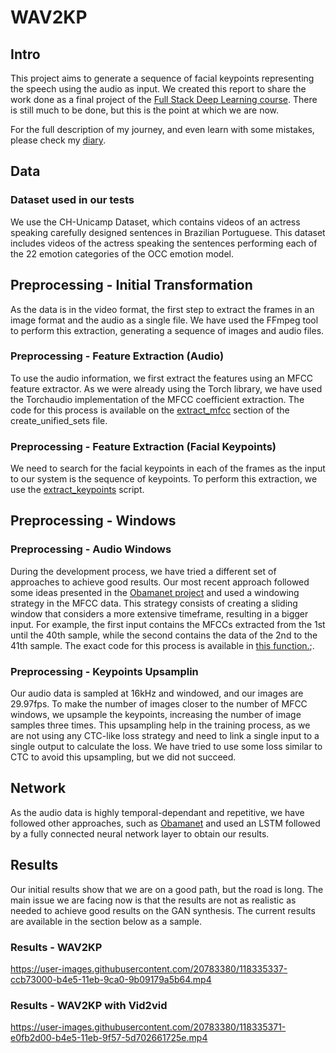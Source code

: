 # WAV2KP

## Intro

This project aims to generate a sequence of facial keypoints representing the speech using the audio as input.
We created this report to share the work done as a final project of the [Full Stack Deep Learning course](https://fullstackdeeplearning.com/spring2021/). There is still much to be done, but this is the point at which we are now.

For the full description of my journey, and even learn with some mistakes, please check my [diary](https://github.com/fireis/wav2kp/blob/main/docs/diary.md).

## Data

### Dataset used in our tests

We use the CH-Unicamp Dataset, which contains videos of an actress speaking carefully designed sentences in Brazilian Portuguese. This dataset includes videos of the actress speaking the sentences performing each of the 22 emotion categories of the OCC emotion model.

## Preprocessing - Initial Transformation

As the data is in the video format, the first step to extract the frames in an image format and the audio as a single file. We have used the FFmpeg tool to perform this extraction, generating a sequence of images and audio files.

### Preprocessing - Feature Extraction (Audio)

To use the audio information, we first extract the features using an MFCC feature extractor. As we were already using the Torch library, we have used the Torchaudio implementation of the MFCC coefficient extraction. The code for this process is available on the [extract_mfcc](https://github.com/fireis/wav2kp/blob/f1751eb31aa3ad4a5d391528df5ccc3a833d534c/data/create_unified_sets.py#L80) section of the create_unified_sets file.

### Preprocessing - Feature Extraction (Facial Keypoints)

We need to search for the facial keypoints in each of the frames as the input to our system is the sequence of keypoints. To perform this extraction, we use the [extract_keypoints](https://github.com/fireis/wav2kp/blob/main/utils/extract_keypoints.py) script.

## Preprocessing -  Windows

### Preprocessing - Audio Windows

During the development process, we have tried a different set of approaches to achieve good results. Our most recent approach followed some ideas presented in the [Obamanet project](https://github.com/karanvivekbhargava/obamanet) and used a windowing strategy in the MFCC data. This strategy consists of creating a sliding window that considers a more extensive timeframe, resulting in a bigger input. For example, the first input contains the MFCCs extracted from the 1st until the 40th sample, while the second contains the data of the 2nd to the 41th sample. The exact code for this process is available in [this function.](https://github.com/fireis/wav2kp/blob/f1751eb31aa3ad4a5d391528df5ccc3a833d534c/data/create_unified_sets.py#L118);.

### Preprocessing - Keypoints Upsamplin

Our audio data is sampled at 16kHz and windowed, and our images are 29.97fps. To make the number of images closer to the number of MFCC windows, we upsample the keypoints, increasing the number of image samples three times. This upsampling help in the training process, as we are not using any CTC-like loss strategy and need to link a single input to a single output to calculate the loss. We have tried to use some loss similar to CTC to avoid this upsampling, but we did not succeed.

## Network

As the audio data is highly temporal-dependant and repetitive, we have followed other approaches, such as [Obamanet](https://github.com/karanvivekbhargava/obamanet) and used an LSTM followed by a fully connected neural network layer to obtain our results.

## Results

Our initial results show that we are on a good path, but the road is long. The main issue we are facing now is that the results are not as realistic as needed to achieve good results on the GAN synthesis. The current results are available in the section below as a sample.

### Results - WAV2KP

https://user-images.githubusercontent.com/20783380/118335337-ccb73000-b4e5-11eb-9ca0-9b09179a5b64.mp4

### Results - WAV2KP with Vid2vid

https://user-images.githubusercontent.com/20783380/118335371-e0fb2d00-b4e5-11eb-9f57-5d702661725e.mp4

